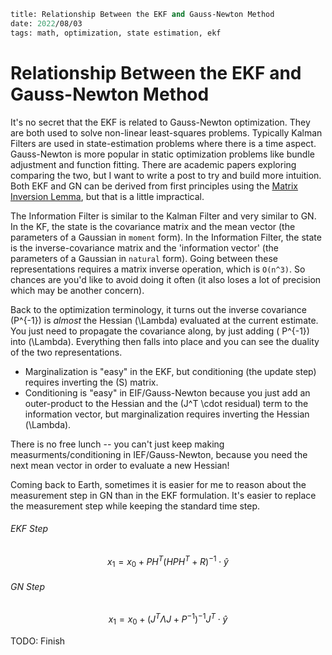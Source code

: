 ```meta
title: Relationship Between the EKF and Gauss-Newton Method
date: 2022/08/03
tags: math, optimization, state estimation, ekf
```
# Relationship Between the EKF and Gauss-Newton Method

It's no secret that the EKF is related to Gauss-Newton optimization. They are both used to solve non-linear least-squares problems. Typically Kalman Filters are used in state-estimation problems where there is a time aspect. Gauss-Newton is more popular in static optimization problems like bundle adjustment and function fitting. There are academic papers exploring comparing the two, but I want to write a post to try and build more intuition. Both EKF and GN can be derived from first principles using the [Matrix Inversion Lemma](https://en.wikipedia.org/wiki/Woodbury_matrix_identity), but that is a little impractical.

The Information Filter is similar to the Kalman Filter and very similar to GN. In the KF, the state is the covariance matrix and the mean vector (the parameters of a Gaussian in `moment` form). In the Information Filter, the state is the inverse-covariance matrix and the 'information vector' (the parameters of a Gaussian in `natural` form).
Going between these representations requires a matrix inverse operation, which is `O(n^3)`. So chances are you'd like to avoid doing it often (it also loses a lot of precision which may be another concern).

Back to the optimization terminology, it turns out the inverse covariance \(P^{-1}\) is *almost* the Hessian \(\Lambda\) evaluated at the current estimate. You just need to propagate the covariance along, by just adding \( P^{-1}\) into \(\Lambda\).
Everything then falls into place and you can see the duality of the two representations.

 - Marginalization is "easy" in the EKF, but conditioning (the update step) requires inverting the \(S\) matrix.
 - Conditioning is "easy" in EIF/Gauss-Newton because you just add an outer-product to the Hessian and the \(J^T \cdot residual\) term to the information vector, but marginalization requires inverting the Hessian \(\Lambda\).

There is no free lunch -- you can't just keep making measurments/conditioning in IEF/Gauss-Newton, because you need the next mean vector in order to evaluate a new Hessian!

Coming back to Earth, sometimes it is easier for me to reason about the measurement step in GN than in the EKF formulation. It's easier to replace the measurement step while keeping the standard time step.

###### EKF Step
$$ x_1 = x_0 + PH^T(HPH^T+R)^{-1} \cdot \hat{y} $$

###### GN Step
$$
x_1 = x_0 + (J^T\Lambda J + P^{-1})^{-1}J^T \cdot \hat{y}
$$

TODO: Finish
